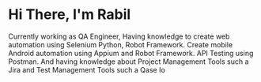 # Hi There, I'm Rabil

Currently working as QA Engineer, Having knowledge to create web automation using Selenium Python, Robot Framework. Create mobile Android  automation using Appium  and Robot Framework. API Testing using Postman. And having knowledge about Project Management Tools such a Jira and Test Management Tools such a Qase Io
